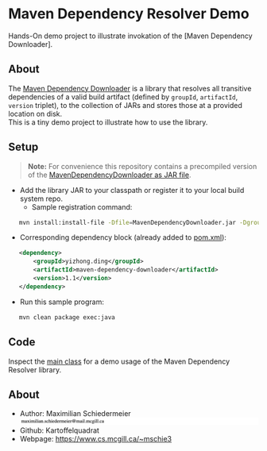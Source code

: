 # Maven Dependency Resolver Demo

Hands-On demo project to illustrate invokation of the [Maven Dependency Downloader].

## About

The [Maven Dependency Downloader](https://github.com/Explorew/maven-dependency-downloader) is a library that resolves all transitive dependencies of a valid build artifact (defined by ```groupId```, ```artifactId```, ```version``` triplet), to the collection of JARs and stores those at a provided location on disk.  
This is a tiny demo project to illustrate how to use the library.

## Setup

 > **Note:** For convenience this repository contains a precompiled version of the [MavenDependencyDownloader as JAR file](MavenDependencyDownloader.jar).

 * Add the library JAR to your classpath or register it to your local build system repo.
   * Sample registration command:
```bash
   mvn install:install-file -Dfile=MavenDependencyDownloader.jar -DgroupId=yizhong.ding -DartifactId=maven-dependency-downloader -Dversion=1.1 -Dpackaging=jar -DcreateChecksum=true
```
   * Corresponding dependency block (already added to [pom.xml](pom.xml)):  
```xml
   <dependency>
       <groupId>yizhong.ding</groupId>
       <artifactId>maven-dependency-downloader</artifactId>
       <version>1.1</version>
   </dependency>
```
 * Run this sample program:  
```bash
   mvn clean package exec:java
```

## Code

Inspect the [main class](src/main/java/eu/kartoffelquadrat/mdddemo/Launcher.java) for a demo usage of the Maven Dependency Resolver library.

## About

 * Author: Maximilian Schiedermeier ![email](email.png)
 * Github: Kartoffelquadrat
 * Webpage: https://www.cs.mcgill.ca/~mschie3
